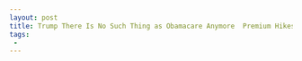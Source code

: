 ```yaml
---
layout: post
title: Trump There Is No Such Thing as Obamacare Anymore  Premium Hikes Are an Obamacare Mess
tags:
 -
---
```


